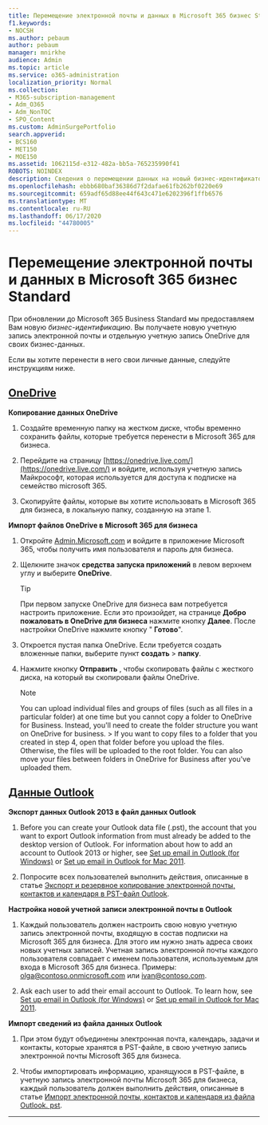 ```yaml
---
title: Перемещение электронной почты и данных в Microsoft 365 бизнес Standard
f1.keywords:
- NOCSH
ms.author: pebaum
author: pebaum
manager: mnirkhe
audience: Admin
ms.topic: article
ms.service: o365-administration
localization_priority: Normal
ms.collection:
- M365-subscription-management
- Adm_O365
- Adm_NonTOC
- SPO_Content
ms.custom: AdminSurgePortfolio
search.appverid:
- BCS160
- MET150
- MOE150
ms.assetid: 1062115d-e312-482a-bb5a-765235990f41
ROBOTS: NOINDEX
description: Сведения о перемещении данных на новый бизнес-идентификатор.
ms.openlocfilehash: ebbb680baf36386d7f2dafae61fb262bf0220e69
ms.sourcegitcommit: 659adf65d88ee44f643c471e6202396f1ffb6576
ms.translationtype: MT
ms.contentlocale: ru-RU
ms.lasthandoff: 06/17/2020
ms.locfileid: "44780005"
---
```

# <a name="move-email-and-data-to-microsoft-365-business-standard"></a>Перемещение электронной почты и данных в Microsoft 365 бизнес Standard

При обновлении до Microsoft 365 Business Standard мы предоставляем Вам новую *бизнес-идентификацию*. Вы получаете новую учетную запись электронной почты и отдельную учетную запись OneDrive для своих бизнес-данных. 
  
Если вы хотите перенести в него свои личные данные, следуйте инструкциям ниже.
  
## <a name="onedrive"></a>[OneDrive](#tab/OneDrive)
  
 **Копирование данных OneDrive**
1. Создайте временную папку на жестком диске, чтобы временно сохранить файлы, которые требуется перенести в Microsoft 365 для бизнеса.
    
2. Перейдите на страницу [https://onedrive.live.com/](https://onedrive.live.com/) и войдите, используя учетную запись Майкрософт, которая используется для доступа к подписке на семейство microsoft 365. 
    
3. Скопируйте файлы, которые вы хотите использовать в Microsoft 365 для бизнеса, в локальную папку, созданную на этапе 1.
    
 **Импорт файлов OneDrive в Microsoft 365 для бизнеса**
1. Откройте [Admin.Microsoft.com](https://go.microsoft.com/fwlink/?LinkId=816877) и войдите в приложение Microsoft 365, чтобы получить имя пользователя и пароль для бизнеса. 
    
2. Щелкните значок **средства запуска приложений** в левом верхнем углу и выберите **OneDrive**.
  
    > [!TIP]
    > При первом запуске OneDrive для бизнеса вам потребуется настроить приложение. Если это произойдет, на странице **Добро пожаловать в OneDrive для бизнеса** нажмите кнопку **Далее**. После настройки OneDrive нажмите кнопку " **Готово**". 
  
3. Откроется пустая папка OneDrive. Если требуется создать вложенные папки, выберите пункт **создать** \> **папку**.

4. Нажмите кнопку **Отправить** , чтобы скопировать файлы с жесткого диска, на который вы скопировали файлы OneDrive. 
  
    > [!NOTE]
    >  You can upload individual files and groups of files (such as all files in a particular folder) at one time but you cannot copy a folder to OneDrive for Business. Instead, you'll need to create the folder structure you want on OneDrive for business. >  If you want to copy files to a folder that you created in step 4, open that folder before you upload the files. Otherwise, the files will be uploaded to the root folder. You can also move your files between folders in OneDrive for Business after you've uploaded them. 
  
## <a name="outlookemail"></a>[Данные Outlook](#tab/Outlook)
  
 **Экспорт данных Outlook 2013 в файл данных Outlook**
1. Before you can create your Outlook data file (.pst), the account that you want to export Outlook information from must already be added to the desktop version of Outlook. For information about how to add an account to Outlook 2013 or higher, see [Set up email in Outlook (for Windows)](https://support.microsoft.com/office/6e27792a-9267-4aa4-8bb6-c84ef146101b) or [Set up email in Outlook for Mac 2011](https://support.microsoft.com/office/de372dc4-9648-4044-a76c-e8a60e178d54).
    
2. Попросите всех пользователей выполнить действия, описанные в статье [Экспорт и резервное копирование электронной почты, контактов и календаря в PST-файл Outlook](https://support.microsoft.com/office/14252b52-3075-4e9b-be4e-ff9ef1068f91).
    
 **Настройка новой учетной записи электронной почты в Outlook**
1. Каждый пользователь должен настроить свою новую учетную запись электронной почты, входящую в состав подписки на Microsoft 365 для бизнеса. Для этого им нужно знать адреса своих новых учетных записей. Учетная запись электронной почты каждого пользователя совпадает с именем пользователя, используемым для входа в Microsoft 365 для бизнеса. Примеры: olga@contoso.onmicrosoft.com или ivan@contoso.com.
    
2. Ask each user to add their email account to Outlook. To learn how, see [Set up email in Outlook (for Windows)](https://support.microsoft.com/office/6e27792a-9267-4aa4-8bb6-c84ef146101b) or [Set up email in Outlook for Mac 2011](https://support.microsoft.com/office/de372dc4-9648-4044-a76c-e8a60e178d54).
    
 **Импорт сведений из файла данных Outlook**
1. При этом будут объединены электронная почта, календарь, задачи и контакты, которые хранятся в PST-файле, в свою учетную запись электронной почты Microsoft 365 для бизнеса.
    
2. Чтобы импортировать информацию, хранящуюся в PST-файле, в учетную запись электронной почты Microsoft 365 для бизнеса, каждый пользователь должен выполнить действия, описанные в статье [Импорт электронной почты, контактов и календаря из файла Outlook. pst](https://support.microsoft.com/office/431a8e9a-f99f-4d5f-ae48-ded54b3440ac).
    
---

